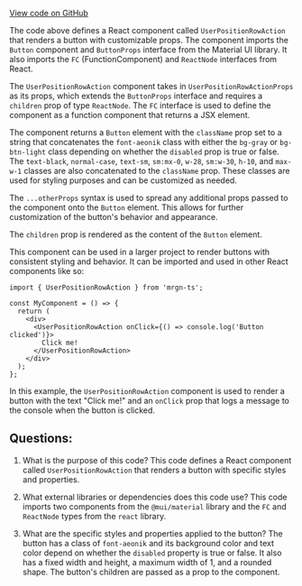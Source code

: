 [View code on GitHub](https://github.com/mrgnlabs/mrgn-ts/apps/marginfi-v2-ui/src/components/UserPositions/UserPositionRow/UserPositionRowAction.tsx)

The code above defines a React component called `UserPositionRowAction` that renders a button with customizable props. The component imports the `Button` component and `ButtonProps` interface from the Material UI library. It also imports the `FC` (FunctionComponent) and `ReactNode` interfaces from React.

The `UserPositionRowAction` component takes in `UserPositionRowActionProps` as its props, which extends the `ButtonProps` interface and requires a `children` prop of type `ReactNode`. The `FC` interface is used to define the component as a function component that returns a JSX element.

The component returns a `Button` element with the `className` prop set to a string that concatenates the `font-aeonik` class with either the `bg-gray` or `bg-btn-light` class depending on whether the `disabled` prop is true or false. The `text-black`, `normal-case`, `text-sm`, `sm:mx-0`, `w-28`, `sm:w-30`, `h-10`, and `max-w-1` classes are also concatenated to the `className` prop. These classes are used for styling purposes and can be customized as needed.

The `...otherProps` syntax is used to spread any additional props passed to the component onto the `Button` element. This allows for further customization of the button's behavior and appearance.

The `children` prop is rendered as the content of the `Button` element.

This component can be used in a larger project to render buttons with consistent styling and behavior. It can be imported and used in other React components like so:

```
import { UserPositionRowAction } from 'mrgn-ts';

const MyComponent = () => {
  return (
    <div>
      <UserPositionRowAction onClick={() => console.log('Button clicked')}>
        Click me!
      </UserPositionRowAction>
    </div>
  );
};
```

In this example, the `UserPositionRowAction` component is used to render a button with the text "Click me!" and an `onClick` prop that logs a message to the console when the button is clicked.
## Questions: 
 1. What is the purpose of this code?
   This code defines a React component called `UserPositionRowAction` that renders a button with specific styles and properties.

2. What external libraries or dependencies does this code use?
   This code imports two components from the `@mui/material` library and the `FC` and `ReactNode` types from the `react` library.

3. What are the specific styles and properties applied to the button?
   The button has a class of `font-aeonik` and its background color and text color depend on whether the `disabled` property is true or false. It also has a fixed width and height, a maximum width of 1, and a rounded shape. The button's children are passed as a prop to the component.